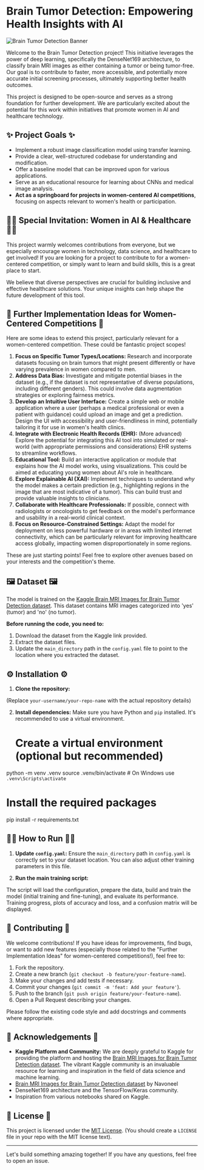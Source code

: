 # Brain Tumor Detection: Empowering Health Insights with AI 

![Brain Tumor Detection Banner](path/to/your/banner_image.png)

Welcome to the Brain Tumor Detection project! This initiative leverages the power of deep learning, specifically the DenseNet169 architecture, to classify brain MRI images as either containing a tumor or being tumor-free. Our goal is to contribute to faster, more accessible, and potentially more accurate initial screening processes, ultimately supporting better health outcomes.

This project is designed to be open-source and serves as a strong foundation for further development. We are particularly excited about the potential for this work within initiatives that promote women in AI and healthcare technology.

## ✨ Project Goals ✨

*   Implement a robust image classification model using transfer learning.
*   Provide a clear, well-structured codebase for understanding and modification.
*   Offer a baseline model that can be improved upon for various applications.
*   Serve as an educational resource for learning about CNNs and medical image analysis.
*   **Act as a springboard for projects in women-centered AI competitions**, focusing on aspects relevant to women's health or participation.

## 👩‍💻 Special Invitation: Women in AI & Healthcare 👩‍💻

This project warmly welcomes contributions from everyone, but we especially encourage women in technology, data science, and healthcare to get involved! If you are looking for a project to contribute to for a women-centered competition, or simply want to learn and build skills, this is a great place to start.

We believe that diverse perspectives are crucial for building inclusive and effective healthcare solutions. Your unique insights can help shape the future development of this tool.

## 🚀 Further Implementation Ideas for Women-Centered Competitions 🚀

Here are some ideas to extend this project, particularly relevant for a women-centered competition. These could be fantastic project scopes!

1.  **Focus on Specific Tumor Types/Locations:** Research and incorporate datasets focusing on brain tumors that might present differently or have varying prevalence in women compared to men.
2.  **Address Data Bias:** Investigate and mitigate potential biases in the dataset (e.g., if the dataset is not representative of diverse populations, including different genders). This could involve data augmentation strategies or exploring fairness metrics.
3.  **Develop an Intuitive User Interface:** Create a simple web or mobile application where a user (perhaps a medical professional or even a patient with guidance) could upload an image and get a prediction. Design the UI with accessibility and user-friendliness in mind, potentially tailoring it for use in women's health clinics.
4.  **Integrate with Electronic Health Records (EHR):** (More advanced) Explore the potential for integrating this AI tool into simulated or real-world (with appropriate permissions and considerations) EHR systems to streamline workflows.
5.  **Educational Tool:** Build an interactive application or module that explains how the AI model works, using visualizations. This could be aimed at educating young women about AI's role in healthcare.
6.  **Explore Explainable AI (XAI):** Implement techniques to understand *why* the model makes a certain prediction (e.g., highlighting regions in the image that are most indicative of a tumor). This can build trust and provide valuable insights to clinicians.
7.  **Collaborate with Healthcare Professionals:** If possible, connect with radiologists or oncologists to get feedback on the model's performance and usability in a real-world clinical context.
8.  **Focus on Resource-Constrained Settings:** Adapt the model for deployment on less powerful hardware or in areas with limited internet connectivity, which can be particularly relevant for improving healthcare access globally, impacting women disproportionately in some regions.

These are just starting points! Feel free to explore other avenues based on your interests and the competition's theme.

## 🖼️ Dataset 🖼️

The model is trained on the [Kaggle Brain MRI Images for Brain Tumor Detection dataset](https://www.kaggle.com/datasets/navoneel/brain-mri-images-for-brain-tumor-detection). This dataset contains MRI images categorized into 'yes' (tumor) and 'no' (no tumor).

**Before running the code, you need to:**

1.  Download the dataset from the Kaggle link provided.
2.  Extract the dataset files.
3.  Update the `main_directory` path in the `config.yaml` file to point to the location where you extracted the dataset.

## ⚙️ Installation ⚙️

1.  **Clone the repository:**

(Replace `your-username/your-repo-name` with the actual repository details)

2.  **Install dependencies:**
    Make sure you have Python and `pip` installed. It's recommended to use a virtual environment.
    # Create a virtual environment (optional but recommended)
python -m venv .venv
source .venv/bin/activate # On Windows use `.venv\Scripts\activate`

# Install the required packages
pip install -r requirements.txt

## 🏃‍♀️ How to Run 🏃‍♀️

1.  **Update `config.yaml`:** Ensure the `main_directory` path in `config.yaml` is correctly set to your dataset location. You can also adjust other training parameters in this file.

2.  **Run the main training script:**

The script will load the configuration, prepare the data, build and train the model (initial training and fine-tuning), and evaluate its performance. Training progress, plots of accuracy and loss, and a confusion matrix will be displayed.

## 🤝 Contributing 🤝

We welcome contributions! If you have ideas for improvements, find bugs, or want to add new features (especially those related to the "Further Implementation Ideas" for women-centered competitions!), feel free to:

1.  Fork the repository.
2.  Create a new branch (`git checkout -b feature/your-feature-name`).
3.  Make your changes and add tests if necessary.
4.  Commit your changes (`git commit -m 'feat: Add your feature'`).
5.  Push to the branch (`git push origin feature/your-feature-name`).
6.  Open a Pull Request describing your changes.

Please follow the existing code style and add docstrings and comments where appropriate.

## 🙏 Acknowledgements 🙏

*   **Kaggle Platform and Community:** We are deeply grateful to Kaggle for providing the platform and hosting the [Brain MRI Images for Brain Tumor Detection dataset](https://www.kaggle.com/datasets/navoneel/brain-mri-images-for-brain-tumor-detection). The vibrant Kaggle community is an invaluable resource for learning and inspiration in the field of data science and machine learning.
*   [Brain MRI Images for Brain Tumor Detection dataset](https://www.kaggle.com/datasets/navoneel/brain-mri-images-for-brain-tumor-detection) by Navoneel
*   DenseNet169 architecture and the TensorFlow/Keras community.
*   Inspiration from various notebooks shared on Kaggle.

## 📜 License 📜

This project is licensed under the [MIT License](LICENSE). (You should create a `LICENSE` file in your repo with the MIT license text).

---
Let's build something amazing together! If you have any questions, feel free to open an issue.